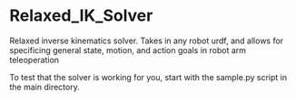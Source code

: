 # Relaxed_IK_Solver
Relaxed inverse kinematics solver.  Takes in any robot urdf, and allows for specificing general state, motion, and action goals in robot arm teleoperation

To test that the solver is working for you, start with the sample.py script in the main directory.
